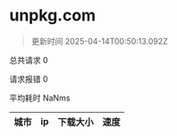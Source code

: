 
  # unpkg.com

  > 更新时间 2025-04-14T00:50:13.092Z
  
  总共请求 0

  请求报错 0

  平均耗时 NaNms

|城市|ip|下载大小|速度|
|-----|----------|---|---|

  